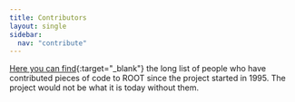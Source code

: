 ```yaml
---
title: Contributors
layout: single
sidebar:
  nav: "contribute"
---
```


[Here you can find](https://github.com/root-project/root/blob/master/README/CREDITS){:target="_blank"}
the long list of people who have contributed pieces of code to ROOT since the project started
in 1995. The project would not be what it is today without them.